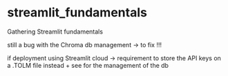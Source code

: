 # streamlit_fundamentals
Gathering Streamlit fundamentals

still a bug with the Chroma db management -> to fix !!!

if deployment using Streamlit cloud -> requirement to store the API keys on a .TOLM file instead + see for the management of the db 

